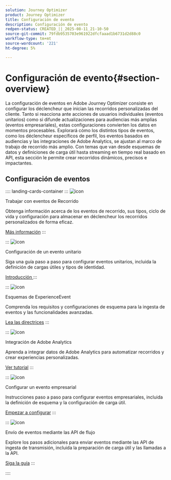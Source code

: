 ```yaml
---
solution: Journey Optimizer
product: Journey Optimizer
title: Configuración de evento
description: Configuración de evento
redpen-status: CREATED_||_2025-08-11_21-10-50
source-git-commit: 79fdb9535703e961922dfcfaaad1b6731d2d88c0
workflow-type: tm+mt
source-wordcount: '221'
ht-degree: 5%

---
```



# Configuración de evento{#section-overview}

La configuración de eventos en Adobe Journey Optimizer consiste en configurar los déclencheur que inician las recorridos personalizadas del cliente. Tanto si reacciona ante acciones de usuarios individuales (eventos unitarios) como si difunde actualizaciones para audiencias más amplias (eventos empresariales), estas configuraciones convierten los datos en momentos procesables. Explorará cómo los distintos tipos de eventos, como los déclencheur específicos de perfil, los eventos basados en audiencias y las integraciones de Adobe Analytics, se ajustan al marco de trabajo de recorrido más amplio. Con temas que van desde esquemas de datos y definiciones de carga útil hasta streaming en tiempo real basado en API, esta sección le permite crear recorridos dinámicos, precisos e impactantes.

## Configuración de eventos

:::: landing-cards-container
:::
![icon](https://cdn.experienceleague.adobe.com/icons/book.svg?lang=es)

Trabajar con eventos de Recorrido

Obtenga información acerca de los eventos de recorrido, sus tipos, ciclo de vida y configuración para almacenar en déclencheur los recorridos personalizados de forma eficaz.

[Más información](../using/event/about-events.md)
:::

:::
![icon](https://cdn.experienceleague.adobe.com/icons/circle-play.svg?lang=es)

Configuración de un evento unitario

Siga una guía paso a paso para configurar eventos unitarios, incluida la definición de cargas útiles y tipos de identidad.

[Introducción ](../using/event/about-creating.md)
:::

:::
![icon](https://cdn.experienceleague.adobe.com/icons/code-branch.svg?lang=es)

Esquemas de ExperienceEvent

Comprenda los requisitos y configuraciones de esquema para la ingesta de eventos y las funcionalidades avanzadas.

[Lea las directrices](../using/event/experience-event-schema.md)
:::

:::
![icon](https://cdn.experienceleague.adobe.com/icons/chart-line.svg?lang=es)

Integración de Adobe Analytics

Aprenda a integrar datos de Adobe Analytics para automatizar recorridos y crear experiencias personalizadas.

[Ver tutorial](../using/event/about-analytics.md)
:::

:::
![icon](https://cdn.experienceleague.adobe.com/icons/list-check.svg?lang=es)

Configurar un evento empresarial

Instrucciones paso a paso para configurar eventos empresariales, incluida la definición de esquema y la configuración de carga útil.

[Empezar a configurar](../using/event/about-creating-business.md)
:::

:::
![icon](https://cdn.experienceleague.adobe.com/icons/gear.svg?lang=es)

Envío de eventos mediante las API de flujo

Explore los pasos adicionales para enviar eventos mediante las API de ingesta de transmisión, incluida la preparación de carga útil y las llamadas a la API.

[Siga la guía](../using/event/additional-steps-to-send-events-to-journey.md)
:::

::::
